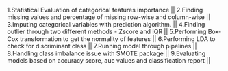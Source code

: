 1.Statistical Evaluation of categorical features importance ||
2.Finding missing values and percentage of missing row-wise and column-wise ||
3.Imputing categorical variables with prediction algorithm. ||
4.Finding outlier through two different methods - Zscore and IQR || 
5.Performing Box-Cox transformation to get the normality of features ||
6.Performing LDA to check for discriminant class ||
7.Running model through pipelines ||
8.Handling class imbalance issue with SMOTE package ||
9.Evaluating models based on accuracy score, auc values and classification report  ||
